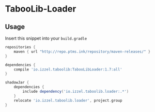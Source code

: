 # TabooLib-Loader

## Usage
Insert this snippet into your `build.gradle`
```groovy
repositories {
    maven { url "http://repo.ptms.ink/repository/maven-releases/" }
}

dependencies {
    compile 'io.izzel.taboolib:TabooLibLoader:1.7:all'
}

shadowJar {
    dependencies {
        include dependency('io.izzel.taboolib.loader:.*')
    }
    relocate 'io.izzel.taboolib.loader', project.group
}
```
